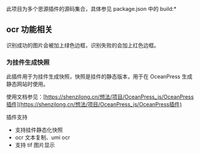 此项目为多个思源插件的源码集合，具体参见 package.json 中的 build:*


## ocr 功能相关

识别成功的图片会被加上绿色边框，识别失败的会加上红色边框。

### 为挂件生成快照

此插件用于为挂件生成快照，快照是挂件的静态版本，用于在 OceanPress 生成静态网站时使用。

使用文档参见：[https://shenzilong.cn/想法/项目/OceanPress_js/OceanPress插件](https://shenzilong.cn/想法/项目/OceanPress_js/OceanPress插件)


插件支持

- 支持挂件静态化快照
- ocr 文本复制、umi ocr
- 支持 tif 图片显示

